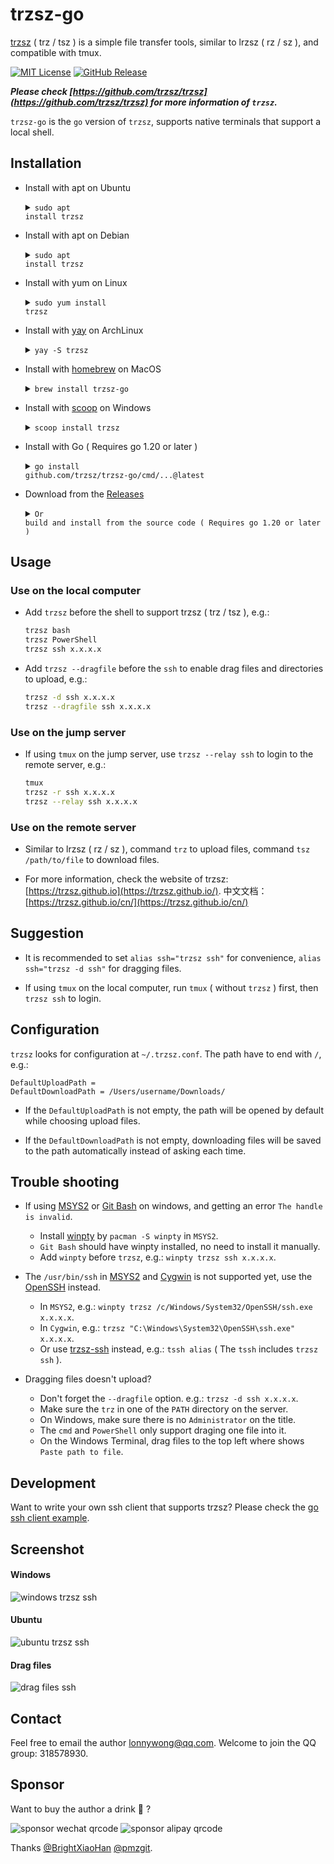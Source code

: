 # trzsz-go

[trzsz](https://github.com/trzsz/trzsz) ( trz / tsz ) is a simple file transfer tools, similar to lrzsz ( rz / sz ), and compatible with tmux.

[![MIT License](https://img.shields.io/badge/license-MIT-green.svg?style=flat)](https://choosealicense.com/licenses/mit/)
[![GitHub Release](https://img.shields.io/github/v/release/trzsz/trzsz-go)](https://github.com/trzsz/trzsz-go/releases)

**_Please check [https://github.com/trzsz/trzsz](https://github.com/trzsz/trzsz) for more information of `trzsz`._**

`trzsz-go` is the `go` version of `trzsz`, supports native terminals that support a local shell.

## Installation

- Install with apt on Ubuntu<details><summary><code>sudo apt install trzsz</code></summary>

  ```sh
  sudo apt update && sudo apt install software-properties-common
  sudo add-apt-repository ppa:trzsz/ppa && sudo apt update

  sudo apt install trzsz
  ```

  </details>

- Install with apt on Debian<details><summary><code>sudo apt install trzsz</code></summary>

  ```sh
  sudo apt install curl gpg
  curl -s 'https://keyserver.ubuntu.com/pks/lookup?op=get&search=0x7074ce75da7cc691c1ae1a7c7e51d1ad956055ca' \
      | gpg --dearmor -o /usr/share/keyrings/trzsz.gpg
  echo 'deb [signed-by=/usr/share/keyrings/trzsz.gpg] https://ppa.launchpadcontent.net/trzsz/ppa/ubuntu jammy main' \
      | sudo tee /etc/apt/sources.list.d/trzsz.list
  sudo apt update

  sudo apt install trzsz
  ```

  </details>

- Install with yum on Linux<details><summary><code>sudo yum install trzsz</code></summary>

  ```sh
  echo '[trzsz]
  name=Trzsz Repo
  baseurl=https://yum.fury.io/trzsz/
  enabled=1
  gpgcheck=0' | sudo tee /etc/yum.repos.d/trzsz.repo

  sudo yum install trzsz
  ```

  </details>

- Install with [yay](https://github.com/Jguer/yay) on ArchLinux<details><summary><code>yay -S trzsz</code></summary>

  ```sh
  yay -Syu
  yay -S trzsz
  ```

  </details>

- Install with [homebrew](https://brew.sh/) on MacOS<details><summary><code>brew install trzsz-go</code></summary>

  ```sh
  brew update
  brew install trzsz-go
  ```

  </details>

- Install with [scoop](https://scoop.sh/) on Windows<details><summary><code>scoop install trzsz</code></summary>

  ```sh
  scoop bucket add extras
  scoop update
  scoop install trzsz
  ```

  </details>

- Install with Go ( Requires go 1.20 or later )<details><summary><code>go install github.com/trzsz/trzsz-go/cmd/...@latest</code></summary>

  ```sh
  go install github.com/trzsz/trzsz-go/cmd/trz@latest
  go install github.com/trzsz/trzsz-go/cmd/tsz@latest
  go install github.com/trzsz/trzsz-go/cmd/trzsz@latest
  ```

  After installation, the binaries are usually located in `~/go/bin/` ( `C:\Users\your_name\go\bin\` on Windows ).

  </details>

- Download from the [Releases](https://github.com/trzsz/trzsz-go/releases)<details><summary><code>Or build and install from the source code ( Requires go 1.20 or later )</code></summary>

  ```sh
  git clone https://github.com/trzsz/trzsz-go.git
  cd trzsz-go
  make
  sudo make install
  ```

  </details>

## Usage

### Use on the local computer

- Add `trzsz` before the shell to support trzsz ( trz / tsz ), e.g.:

  ```sh
  trzsz bash
  trzsz PowerShell
  trzsz ssh x.x.x.x
  ```

- Add `trzsz --dragfile` before the `ssh` to enable drag files and directories to upload, e.g.:

  ```sh
  trzsz -d ssh x.x.x.x
  trzsz --dragfile ssh x.x.x.x
  ```

### Use on the jump server

- If using `tmux` on the jump server, use `trzsz --relay ssh` to login to the remote server, e.g.:

  ```sh
  tmux
  trzsz -r ssh x.x.x.x
  trzsz --relay ssh x.x.x.x
  ```

### Use on the remote server

- Similar to lrzsz ( rz / sz ), command `trz` to upload files, command `tsz /path/to/file` to download files.

- For more information, check the website of trzsz: [https://trzsz.github.io](https://trzsz.github.io/). 中文文档：[https://trzsz.github.io/cn/](https://trzsz.github.io/cn/)

## Suggestion

- It is recommended to set `alias ssh="trzsz ssh"` for convenience, `alias ssh="trzsz -d ssh"` for dragging files.

- If using `tmux` on the local computer, run `tmux` ( without `trzsz` ) first, then `trzsz ssh` to login.

## Configuration

`trzsz` looks for configuration at `~/.trzsz.conf`. The path have to end with `/`, e.g.:

```
DefaultUploadPath =
DefaultDownloadPath = /Users/username/Downloads/
```

- If the `DefaultUploadPath` is not empty, the path will be opened by default while choosing upload files.

- If the `DefaultDownloadPath` is not empty, downloading files will be saved to the path automatically instead of asking each time.

## Trouble shooting

- If using [MSYS2](https://www.msys2.org/) or [Git Bash](https://www.atlassian.com/git/tutorials/git-bash) on windows, and getting an error `The handle is invalid`.

  - Install [winpty](https://github.com/rprichard/winpty) by `pacman -S winpty` in `MSYS2`.
  - `Git Bash` should have winpty installed, no need to install it manually.
  - Add `winpty` before `trzsz`, e.g.: `winpty trzsz ssh x.x.x.x`.

- The `/usr/bin/ssh` in [MSYS2](https://www.msys2.org/) and [Cygwin](https://www.cygwin.com/) is not supported yet, use the [OpenSSH](https://docs.microsoft.com/en-us/windows-server/administration/openssh/openssh_install_firstuse) instead.

  - In `MSYS2`, e.g.: `winpty trzsz /c/Windows/System32/OpenSSH/ssh.exe x.x.x.x`.
  - In `Cygwin`, e.g.: `trzsz "C:\Windows\System32\OpenSSH\ssh.exe" x.x.x.x`.
  - Or use [trzsz-ssh](https://github.com/trzsz/trzsz-ssh) instead, e.g.: `tssh alias` ( The `tssh` includes `trzsz ssh` ).

- Dragging files doesn't upload?
  - Don't forget the `--dragfile` option. e.g.: `trzsz -d ssh x.x.x.x`.
  - Make sure the `trz` in one of the `PATH` directory on the server.
  - On Windows, make sure there is no `Administrator` on the title.
  - The `cmd` and `PowerShell` only support draging one file into it.
  - On the Windows Terminal, drag files to the top left where shows `Paste path to file`.

## Development

Want to write your own ssh client that supports trzsz? Please check the [go ssh client example](examples/ssh_client.go).

## Screenshot

#### Windows

![windows trzsz ssh](https://trzsz.github.io/images/cmd_trzsz.gif)

#### Ubuntu

![ubuntu trzsz ssh](https://trzsz.github.io/images/ubuntu_trzsz.gif)

#### Drag files

![drag files ssh](https://trzsz.github.io/images/drag_files.gif)

## Contact

Feel free to email the author <lonnywong@qq.com>. Welcome to join the QQ group: 318578930.

## Sponsor

Want to buy the author a drink 🍺 ?

![sponsor wechat qrcode](https://trzsz.github.io/images/sponsor_wechat.jpg)
![sponsor alipay qrcode](https://trzsz.github.io/images/sponsor_alipay.jpg)

Thanks [@BrightXiaoHan](https://github.com/BrightXiaoHan) [@pmzgit](https://github.com/pmzgit).
